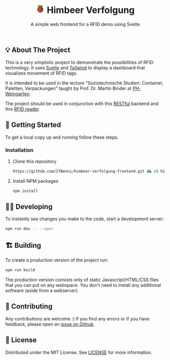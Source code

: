 <div align="center">

# <img src="docs/raspberry-pi.svg" style="height: 1em; aspect-ratio: 1/1; " aria-hidden="true"> Himbeer Verfolgung

A simple web frontend for a RFID demo using Svelte 

<br/>

</div>


## 💡 About The Project

This is a very simplistic project to demonstrate the possibilities of RFID technology.
It uses [Svelte](https://svelte.dev/docs/introduction) and [Tailwind](https://tailwindcss.com/docs/installation) to display a dashboard that visualizes movement of RFID tags. 

It is intended to be used in the lecture "Soziotechnische Studien: Container, Paletten, Verpackungen" taught by Prof. Dr. Martin Binder at [PH-Weingarten](https://technik.ph-weingarten.de/das-fach/das-fach/).

The project should be used in conjunction with this [RESTful](https://github.com/ITBenni/himbeer-verfolgung-api) backend and this [RFID reader](https://github.com/ITBenni/himbeer-verfolgung-rfid). 


## 🧭 Getting Started

To get a local copy up and running follow these steps.

### Installation

1. Clone this repository

	```bash
	https://github.com/ITBenni/himbeer-verfolgung-frontend.git && cd himbeer-verfolgung-frontend
	```

2. Install NPM packages

	```bash
	npm install
	```


## 🧑‍💻 Developing

To instantly see changes you make to the code, start a development server:

```bash
npm run dev -- --open
```


## 🏗️ Building

To create a production version of the project run:

```bash
npm run build
```

The production version consists only of static Javascript/HTML/CSS files that you can put on any webspace. 
You don't need to install any additional software (aside from a webserver). 


## 🤝 Contributing

Any contributions are welcome :)
If you find any errors or if you have feedback, please open an [issue on Github](https://github.com/ITBenni/himbeer-verfolgung-frontend/issues).


## 📜 License

Distributed under the MIT License. See [LICENSE](LICENSE) for more information.

